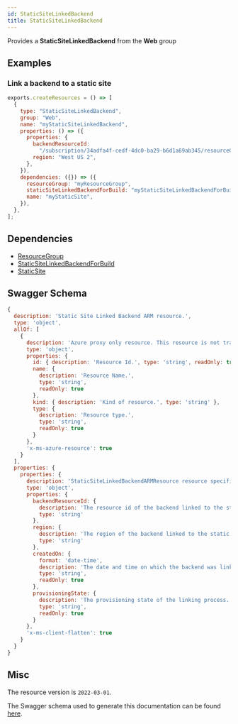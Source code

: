```yaml
---
id: StaticSiteLinkedBackend
title: StaticSiteLinkedBackend
---
```

Provides a **StaticSiteLinkedBackend** from the **Web** group
## Examples
### Link a backend to a static site
```js
exports.createResources = () => [
  {
    type: "StaticSiteLinkedBackend",
    group: "Web",
    name: "myStaticSiteLinkedBackend",
    properties: () => ({
      properties: {
        backendResourceId:
          "/subscription/34adfa4f-cedf-4dc0-ba29-b6d1a69ab345/resourceGroups/backendRg/providers/Microsoft.Web/sites/testBackend",
        region: "West US 2",
      },
    }),
    dependencies: ({}) => ({
      resourceGroup: "myResourceGroup",
      staticSiteLinkedBackendForBuild: "myStaticSiteLinkedBackendForBuild",
      name: "myStaticSite",
    }),
  },
];

```
## Dependencies
- [ResourceGroup](../Resources/ResourceGroup.md)
- [StaticSiteLinkedBackendForBuild](../Web/StaticSiteLinkedBackendForBuild.md)
- [StaticSite](../Web/StaticSite.md)
## Swagger Schema
```js
{
  description: 'Static Site Linked Backend ARM resource.',
  type: 'object',
  allOf: [
    {
      description: 'Azure proxy only resource. This resource is not tracked by Azure Resource Manager.',
      type: 'object',
      properties: {
        id: { description: 'Resource Id.', type: 'string', readOnly: true },
        name: {
          description: 'Resource Name.',
          type: 'string',
          readOnly: true
        },
        kind: { description: 'Kind of resource.', type: 'string' },
        type: {
          description: 'Resource type.',
          type: 'string',
          readOnly: true
        }
      },
      'x-ms-azure-resource': true
    }
  ],
  properties: {
    properties: {
      description: 'StaticSiteLinkedBackendARMResource resource specific properties',
      type: 'object',
      properties: {
        backendResourceId: {
          description: 'The resource id of the backend linked to the static site',
          type: 'string'
        },
        region: {
          description: 'The region of the backend linked to the static site',
          type: 'string'
        },
        createdOn: {
          format: 'date-time',
          description: 'The date and time on which the backend was linked to the static site.',
          type: 'string',
          readOnly: true
        },
        provisioningState: {
          description: 'The provisioning state of the linking process.',
          type: 'string',
          readOnly: true
        }
      },
      'x-ms-client-flatten': true
    }
  }
}
```
## Misc
The resource version is `2022-03-01`.

The Swagger schema used to generate this documentation can be found [here](https://github.com/Azure/azure-rest-api-specs/tree/main/specification/web/resource-manager/Microsoft.Web/stable/2022-03-01/StaticSites.json).
